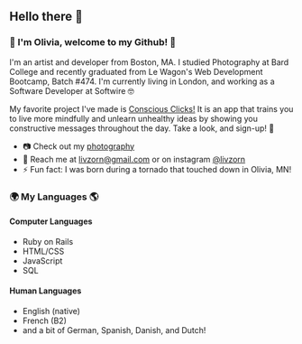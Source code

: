 ## Hello there 🌝

### 🌷 I'm Olivia, welcome to my Github! 🌷

I'm an artist and developer from Boston, MA. I studied Photography at Bard College and recently graduated from Le Wagon's Web Development Bootcamp, Batch #474. I'm currently living in London, and working as a Software Developer at Softwire 🤓

My favorite project I've made is [Conscious Clicks!](http://www.consciousclicks.org/) It is an app that trains you to live more mindfully and unlearn unhealthy ideas by showing you constructive messages throughout the day. Take a look, and sign-up! 🌈

- 📷 Check out my [photography](http://livzorn.com/)
- 💌 Reach me at livzorn@gmail.com or on instagram [@livzorn](https://www.instagram.com/livzorn/)
- ⚡ Fun fact: I was born during a tornado that touched down in Olivia, MN!

### 🌍 My Languages 🌎

#### Computer Languages
- Ruby on Rails
- HTML/CSS
- JavaScript
- SQL

#### Human Languages
- English (native)
- French (B2)
- and a bit of German, Spanish, Danish, and Dutch!



<!--
**livzorn/livzorn** is a ✨ _special_ ✨ repository because its `README.md` (this file) appears on your GitHub profile.

Here are some ideas to get you started:

- 🔭 I’m currently working on ...
- 🌱 I’m currently learning ...
- 👯 I’m looking to collaborate on ...
- 🤔 I’m looking for help with ...
- 💬 Ask me about ...
- 📫 How to reach me: ...
- 😄 Pronouns: ...
- ⚡ Fun fact: ...
-->
